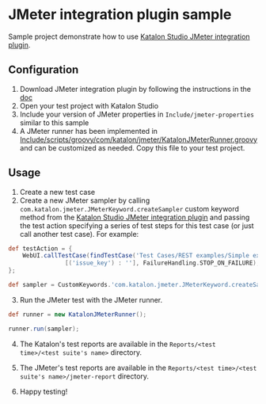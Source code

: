 # JMeter integration plugin sample

Sample project demonstrate how to use [Katalon Studio JMeter integration plugin](https://github.com/katalon-studio/katalon-studio-jmeter-integration-plugin).

## Configuration
1. Download JMeter integration plugin by following the instructions in the [doc](https://docs.katalon.com/katalon-studio/docs/jmeter-integration.html)
2. Open your test project with Katalon Studio
3. Include your version of JMeter properties in `Include/jmeter-properties` similar to this sample
4. A JMeter runner has been implemented in [Include/scripts/groovy/com/katalon/jmeter/KatalonJMeterRunner.groovy](Include/scripts/groovy/com/katalon/jmeter/KatalonJMeterRunner.groovy) and can be customized as needed. Copy this file to your test project.

## Usage
1. Create a new test case
2. Create a new JMeter sampler by calling `com.katalon.jmeter.JMeterKeyword.createSampler` custom keyword method from the [Katalon Studio JMeter integration plugin](https://github.com/katalon-studio/katalon-studio-jmeter-integration-plugin) and passing the test action specifying a series of test steps for this test case (or just call another test case).
For example:

```groovy
def testAction = {
	WebUI.callTestCase(findTestCase('Test Cases/REST examples/Simple examples/api-2-search/Search issues/Search issues by jql'),
				[('issue_key') : ''], FailureHandling.STOP_ON_FAILURE);
};

def sampler = CustomKeywords.'com.katalon.jmeter.JMeterKeyword.createSampler'(testAction);
```

3. Run the JMeter test with the JMeter runner.
```groovy
def runner = new KatalonJMeterRunner();

runner.run(sampler);
```

4. The Katalon's test reports are available in the `Reports/<test time>/<test suite's name>` directory.
5. The JMeter's test reports are available in the `Reports/<test time>/<test suite's name>/jmeter-report` directory.

6. Happy testing!
